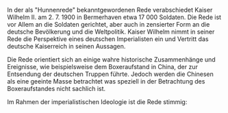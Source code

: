 In der als "Hunnenrede" bekanntgewordenen Rede verabschiedet Kaiser Wilhelm II. am 2. 7. 1900 in Bermerhaven etwa 17 000 Soldaten. Die Rede ist vor Allem an die Soldaten gerichtet, aber auch in zensierter Form an die deutsche Bevölkerung und die Weltpolitik. Kaiser Wilhelm nimmt in seiner Rede die Perspektive eines deutschen Imperialisten ein und Vertritt das deutsche Kaiserreich in seinen Aussagen.

Die Rede orientiert sich an einige wahre historische Zusammenhänge und Ereignisse, wie beispielsweise dem Boxeraufstand in China, der zur Entsendung der deutschen Truppen führte. Jedoch werden die Chinesen als eine geeinte Masse betrachtet was speziell in der Betrachtung des Boxeraufstandes nicht sachlich ist.

Im Rahmen der imperialistischen Ideologie ist die Rede stimmig: 